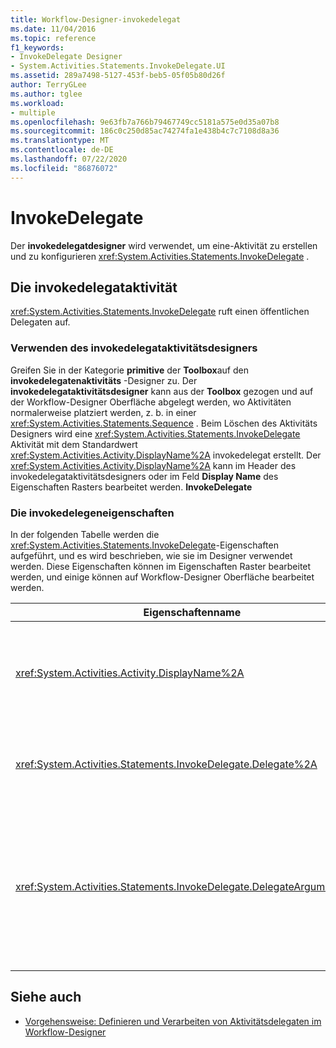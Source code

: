 ```yaml
---
title: Workflow-Designer-invokedelegat
ms.date: 11/04/2016
ms.topic: reference
f1_keywords:
- InvokeDelegate Designer
- System.Activities.Statements.InvokeDelegate.UI
ms.assetid: 289a7498-5127-453f-beb5-05f05b80d26f
author: TerryGLee
ms.author: tglee
ms.workload:
- multiple
ms.openlocfilehash: 9e63fb7a766b79467749cc5181a575e0d35a07b8
ms.sourcegitcommit: 186c0c250d85ac74274fa1e438b4c7c7108d8a36
ms.translationtype: MT
ms.contentlocale: de-DE
ms.lasthandoff: 07/22/2020
ms.locfileid: "86876072"
---
```

# <a name="invokedelegate"></a>InvokeDelegate

Der **invokedelegatdesigner** wird verwendet, um eine-Aktivität zu erstellen und zu konfigurieren <xref:System.Activities.Statements.InvokeDelegate> .

## <a name="the-invokedelegate-activity"></a>Die invokedelegataktivität

<xref:System.Activities.Statements.InvokeDelegate> ruft einen öffentlichen Delegaten auf.

### <a name="use-the-invokedelegate-activity-designer"></a>Verwenden des invokedelegataktivitätsdesigners

Greifen Sie in der Kategorie **primitive** der **Toolbox**auf den **invokedelegatenaktivitäts** -Designer zu. Der **invokedelegataktivitätsdesigner** kann aus der **Toolbox** gezogen und auf der Workflow-Designer Oberfläche abgelegt werden, wo Aktivitäten normalerweise platziert werden, z. b. in einer <xref:System.Activities.Statements.Sequence> . Beim Löschen des Aktivitäts Designers wird eine <xref:System.Activities.Statements.InvokeDelegate> Aktivität mit dem Standardwert <xref:System.Activities.Activity.DisplayName%2A> invokedelegat erstellt. Der <xref:System.Activities.Activity.DisplayName%2A> kann im Header des invokedelegataktivitätsdesigners oder im Feld **Display Name** des Eigenschaften Rasters bearbeitet werden. **InvokeDelegate**

### <a name="the-invokedelegate-properties"></a>Die invokedelegeneigenschaften

In der folgenden Tabelle werden die <xref:System.Activities.Statements.InvokeDelegate>-Eigenschaften aufgeführt, und es wird beschrieben, wie sie im Designer verwendet werden. Diese Eigenschaften können im Eigenschaften Raster bearbeitet werden, und einige können auf Workflow-Designer Oberfläche bearbeitet werden.

|Eigenschaftenname|Erforderlich|Verwendung|
|-|--------------|-|
|<xref:System.Activities.Activity.DisplayName%2A>|False|Der Anzeigename der <xref:System.Activities.Statements.InvokeDelegate>-Aktivität. Der Standardwert lautet InvokeDelegate.<br /><br /> Obwohl der <xref:System.Activities.Activity.DisplayName%2A> nicht unbedingt erforderlich ist, empfiehlt es sich, einen zu verwenden.|
|<xref:System.Activities.Statements.InvokeDelegate.Delegate%2A>|True|Der Name des <xref:System.Activities.ActivityDelegate>, der bei Ausführung der Aktivität aufgerufen werden soll. Diese Eigenschaft kann auf der Designer Oberfläche bearbeitet werden und ist obligatorisch.|
|<xref:System.Activities.Statements.InvokeDelegate.DelegateArguments%2A>|False|Die Argumentauflistung des aufgerufenen Delegaten. Bei den Schlüsseln handelt es sich um die Namen der Parameter Objekte in der <xref:System.Activities.ActivityDelegate> , und die Werte sind die Argumente, deren Ausdrücke ausgewertet und den entsprechenden Parameter Objekten zugewiesen werden. Um das Dialogfeld **delegatearguments** anzuzeigen, in dem Sie diese Eigenschaft festlegen können, klicken Sie im Feld **delegatearguments** des Eigenschaften Rasters auf die Schaltfläche mit den Auslassungs Punkten. Klicken Sie auf das Feld **Argument erstellen** , um die Argumente hinzuzufügen.|

## <a name="see-also"></a>Siehe auch

- [Vorgehensweise: Definieren und Verarbeiten von Aktivitätsdelegaten im Workflow-Designer](../workflow-designer/how-to-define-and-consume-activity-delegates-in-the-workflow-designer.md)
